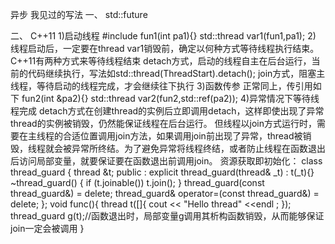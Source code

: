 异步
我见过的写法
一、
std::future


二、
C++11
1)启动线程
#include <thread>
fun1(int pa1){}
std::thread var1(fun1,pa1);
2)
线程启动后，一定要在thread var1销毁前，确定以何种方式等待线程执行结束。
C++11有两种方式来等待线程结束
detach方式，启动的线程自主在后台运行，当前的代码继续执行，写法如std::thread(ThreadStart).detach();
join方式，阻塞主线程，等待启动的线程完成，才会继续往下执行
3)函数传参
正常同上，传引用如下
fun2(int &pa2){}
std::thread var2(fun2,std::ref(pa2));
4)异常情况下等待线程完成
detach方式在创建thread的实例后立即调用detach，这样即使出现了异常thread的实例被销毁，仍然能保证线程在后台运行。
但线程以join方式运行时，需要在主线程的合适位置调用join方法，如果调用join前出现了异常，thread被销毁，线程就会被异常所终结。为了避免异常将线程终结，或者防止线程在函数退出后访问局部变量，就要保证要在函数退出前调用join。
资源获取即初始化：
class thread_guard
{
    thread &t;
public :
    explicit thread_guard(thread& _t) :
        t(_t){}
    ~thread_guard()
    {
        if (t.joinable())
            t.join();
    }
    thread_guard(const thread_guard&) = delete;
    thread_guard& operator=(const thread_guard&) = delete;
};
void func(){
    thread t([]{
        cout << "Hello thread" <<endl ;
    });
    thread_guard g(t);//函数退出时，局部变量g调用其析构函数销毁，从而能够保证join一定会被调用
}

